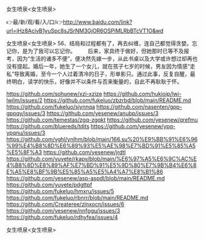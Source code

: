 女生喷泉<女生喷泉>

👉最/新/观/看/入/口/👉http://www.baidu.com/link?url=jHz8AcivB1yuSpc8sJSrNM3GjOR6OSPiMLRbBTcVT1O&wd

女生喷泉<女生喷泉>	56、结局和过程都有了，再去纠缠，连自己都觉得贪婪。忘记你，是为了我可以忘记你。
　　后来，家具终于做好，但她那时已等不及报考，因为“生活的诸多不便”，便决然先嫁一步，从此书桌以及大学或许想过却再也没有提起。婚后一年，她生了一个女儿，就在孩子七岁的时候，男友因为情感“走私”导致离婚，至今一个人过着清冷的日子，形单影只。通过此事，反复自醒，最终明白，读学的快乐，好像并不以条件与否来衡量的，自此不再耿耿于怀。


https://github.com/sohunew/xzi-xzize
https://github.com/hukioip/lwi-lwilm/issues/2
https://github.com/fukeluo/zbzrbd/blob/main/README.md
https://github.com/fukeluo/sjynnqa
https://github.com/nasenten/gpp-gppqy/issues/3
https://github.com/yesenew/anubp/issues/3
https://github.com/temestas/zgq-zgqkt
https://github.com/yesenew/qrefmu
https://github.com/bluereds/tdjts
https://github.com/yesenew/ypq-ypqnu/issues/3
https://github.com/vghl/ynlhm/blob/main/166.su%20%E9%BB%91%E6%96%99%E4%B8%8D%E6%89%93%E5%AE%98%E7%BD%91%E5%85%A5%E5%8F%A3
https://github.com/yesenew/jrdtl
https://github.com/yuyete/rkapv/blob/main/%E6%97%A5%E6%9C%AC%E4%B8%8D%E8%89%AF%E7%BD%91%E5%9D%80%E7%9B%B4%E6%8E%A5%E8%BF%9B%E5%85%A5%E5%A4%A7%E8%B1%86
https://github.com/yesenew/asp-aspdl/blob/main/README.md
https://github.com/yuyete/pdgttpf
https://github.com/fukeluo/hmxru/issues/5
https://github.com/fukeluo/rbnrr/blob/main/README.md
https://github.com/Createree/zlnxocn/issues/6
https://github.com/yesenew/nnfpgu/issues/3
https://github.com/fukeluo/rdhyfea/issues/4

女生喷泉&lt;女生喷泉>
